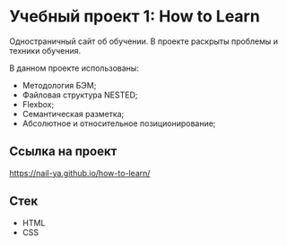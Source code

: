 # Учебный проект 1: How to Learn
Одностраничный сайт об обучении. В проекте раскрыты проблемы и техники обучения.

В данном проекте использованы:

* Методология БЭМ;
* Файловая структура NESTED;
* Flexbox;
* Семантическая разметка;
* Абсолютное и относительное позиционирование; 


## Ссылка на проект

https://nail-ya.github.io/how-to-learn/


## Стек
* HTML
* CSS
